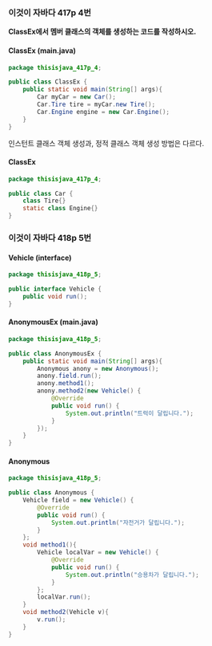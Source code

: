 ### 이것이 자바다 417p 4번

**ClassEx에서 멤버 클래스의 객체를 생성하는 코드를 작성하시오.**

#### ClassEx (main.java)

```java
package thisisjava_417p_4;

public class ClassEx {
    public static void main(String[] args){
        Car myCar = new Car();
        Car.Tire tire = myCar.new Tire();
        Car.Engine engine = new Car.Engine();
    }
}
```

인스턴트 클래스 객체 생성과, 정적 클래스 객체 생성 방법은 다르다.

#### ClassEx

```java
package thisisjava_417p_4;

public class Car {
    class Tire{}
    static class Engine{}
}
```



### 이것이 자바다 418p 5번

#### Vehicle (interface)

```java
package thisisjava_418p_5;

public interface Vehicle {
    public void run();
}
```

#### AnonymousEx (main.java)

```java
package thisisjava_418p_5;

public class AnonymousEx {
    public static void main(String[] args){
        Anonymous anony = new Anonymous();
        anony.field.run();
        anony.method1();
        anony.method2(new Vehicle() {
            @Override
            public void run() {
                System.out.println("트럭이 달립니다.");
            }
        });
    }
}
```

#### Anonymous

```java
package thisisjava_418p_5;

public class Anonymous {
    Vehicle field = new Vehicle() {
        @Override
        public void run() {
            System.out.println("자전거가 달립니다.");
        }
    };
    void method1(){
        Vehicle localVar = new Vehicle() {
            @Override
            public void run() {
                System.out.println("승용차가 달립니다.");
            }
        };
        localVar.run();
    }
    void method2(Vehicle v){
        v.run();
    }
}
```